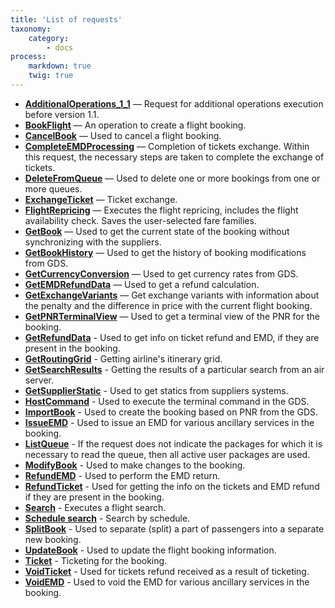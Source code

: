 ```yaml
---
title: 'List of requests'
taxonomy:
    category:
        - docs
process:
    markdown: true
    twig: true
---
```


-   **[AdditionalOperations_1_1](/avia/request/additionaloperations)** — Request for additional operations execution before version 1.1.
-   **[BookFlight](/avia/request/bookflight)** — An operation to create a flight booking.
-   **[CancelBook](/avia/request/cancelbook)** — Used to cancel a flight booking.
-   **[CompleteEMDProcessing](/avia/request/completeexchange)** — Completion of tickets exchange. Within this request, the necessary steps are taken to complete the exchange of tickets.
-   **[DeleteFromQueue](/avia/request/deletefromqueue)** — Used to delete one or more bookings from one or more queues.
-   **[ExchangeTicket](/avia/request/exchangeticket)** — Ticket exchange.
-   **[FlightRepricing](/avia/request/flightrepricing)** — Executes the flight repricing, includes the flight availability check. Saves the user-selected fare families.
-   **[GetBook](/avia/request/request/getbook)** — Used to get the current state of the booking without synchronizing with the suppliers.
-   **[GetBookHistory](/avia/request/getbookhistory)** — Used to get the history of booking modifications from GDS.
-   **[GetCurrencyConversion](/avia/request/getcurrencyconversion)** — Used to get currency rates from GDS.
-   **[GetEMDRefundData](/avia/request/getemdrefunddata)** — Used to get a refund calculation.
-   **[GetExchangeVariants](/avia/request/getexchangevariants)** — Get exchange variants with information about the penalty and the difference in price with the current flight booking.
-   **[GetPNRTerminalView](/avia/request/getpnrterminalview)** — Used to get a terminal view of the PNR for the booking.
-   **[GetRefundData](/avia/request/getrefunddata)** - Used to get info on ticket refund and EMD, if they are present in the booking.
-   **[GetRoutingGrid](/avia/request/getroutinggrid)** - Getting airline's itinerary grid.
-   **[GetSearchResults](/avia/request/getsearchresults)** - Getting the results of a particular search from an air server.
-   **[GetSupplierStatic](/avia/request/getsupplierstatic)** - Used to get statics from suppliers systems.
-   **[HostCommand](/avia/request/hostcommand)** - Used to execute the terminal command in the GDS.
-   **[ImportBook](/avia/request/importbook)** - Used to create the booking based on PNR from the GDS.
-   **[IssueEMD](/avia/request/issueemd)** - Used to issue an EMD for various ancillary services in the booking.
-   **[ListQueue](/avia/request/listqueue)** - If the request does not indicate the packages for which it is necessary to read the queue, then all active user packages are used.
-   **[ModifyBook](/avia/request/modifybook)** - Used to make changes to the booking.
-   **[RefundEMD](/avia/request/refundemd)** - Used to perform the EMD return.
-   **[RefundTicket](/avia/request/refundticket)** - Used for getting the info on the tickets and EMD refund if they are present in the booking.
-   **[Search](/avia/request/search)** - Executes a flight search.
-   **[Schedule search](/avia/request/schedulesearch)** - Search by schedule.
-   **[SplitBook](/avia/request/splitbook)** - Used to separate (split) a part of passengers into a separate new booking.
-   **[UpdateBook](/avia/request/updatebook)** - Used to update the flight booking information.
-   **[Ticket](/avia/request/ticket)** - Ticketing for the booking.
-   **[VoidTicket](/avia/request/voidticket)** - Used for tickets refund received as a result of ticketing. 
-   **[VoidEMD](/avia/request/voidemd)** - Used to void the EMD for various ancillary services in the booking.